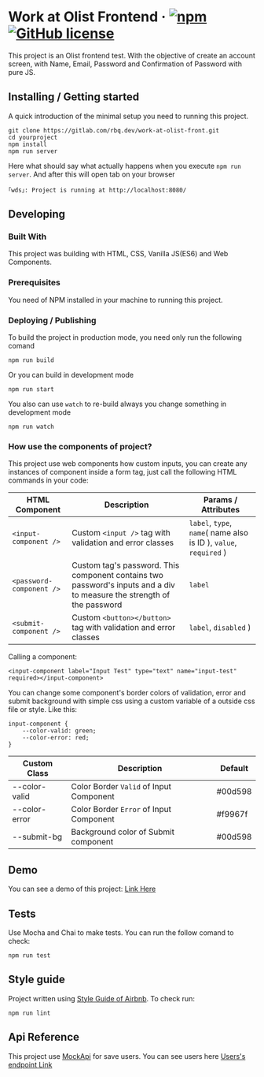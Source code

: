 # Work at Olist Frontend &middot; [![npm](https://img.shields.io/npm/v/npm.svg?style=flat-square)](https://www.npmjs.com/package/npm) [![GitHub license](https://img.shields.io/badge/license-MIT-blue.svg?style=flat-square)](https://github.com/your/your-project/blob/master/LICENSE)

This project is an Olist frontend test. With the objective of create an account screen, with Name, Email, Password and Confirmation of Password with pure JS.

## Installing / Getting started

A quick introduction of the minimal setup you need to running this project.

```shell
git clone https://gitlab.com/rbq.dev/work-at-olist-front.git
cd yourproject
npm install
npm run server
```

Here what should say what actually happens when you execute `npm run server`. And after this will open tab on your browser
```shell
｢wds｣: Project is running at http://localhost:8080/
```

## Developing

### Built With
This project was building with HTML, CSS, Vanilla JS(ES6) and Web Components.

### Prerequisites
You need of NPM installed in your machine to running this project.

### Deploying / Publishing
To build the project in production mode, you need only run the following comand

```shell
npm run build
```
Or you can build in development mode
```shell
npm run start
```
You also can use `watch` to re-build always you change something in development mode
```shell
npm run watch
```

### How use the components of project?
This project use web components how custom inputs, you can create any instances of component inside a form tag, just call the following HTML commands in your code:

HTML Component | Description | Params / Attributes
-------------- | ----------- | -------------------
`<input-component />` | Custom `<input />` tag with validation and error classes | `label`, `type`, `name`( name also is ID ), `value`, `required` )
`<password-component />` | Custom tag's password. This component contains two password's inputs and a div to measure the strength of the password  | `label`
`<submit-component />` | Custom `<button></button>` tag with validation and error classes | `label`, `disabled` )

Calling a component:
```
<input-component label="Input Test" type="text" name="input-test" required></input-component>
```

You can change some component's border colors of validation, error and submit background with simple css using a custom variable of a outside css file or style. Like this:

```
input-component {
    --color-valid: green;
    --color-error: red;
}
```

Custom Class | Description | Default
------------ | ----------- | -------
--color-valid | Color Border `Valid` of Input Component | #00d598
--color-error | Color Border `Error` of Input Component | #f9967f
--submit-bg | Background color of Submit component  | #00d598

## Demo
You can see a demo of this project: [Link Here](https://glacial-gorge-64557.herokuapp.com/)

## Tests
Use Mocha and Chai to make tests. You can run the follow comand to check:

```shell
npm run test
```

## Style guide

Project written using [Style Guide of Airbnb](bhttps://github.com/airbnb/javascript). To check run:

```shel
npm run lint
```

## Api Reference

This project use [MockApi](https://www.mockapi.io/) for save users.  You can see users here [Users's endpoint Link](https://5b9701e429cbd70014a8fd28.mockapi.io/api/user)
